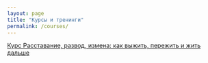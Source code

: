 ```yaml
---
layout: page
title: "Курсы и тренинги"
permalink: /courses/
---
```


<a href="/breakup">Курс Расставание, развод, измена: как выжить, пережить и жить дальше</a>

